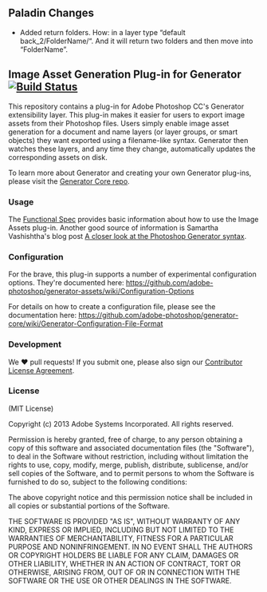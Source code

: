 ## Paladin Changes
- Added return folders. How: in a layer type “default back_2/FolderName/“. And it will return two folders and then move into “FolderName”.

## Image Asset Generation Plug-in for Generator [![Build Status](https://travis-ci.org/adobe-photoshop/generator-assets.png?branch=master)](https://travis-ci.org/adobe-photoshop/generator-assets)

This repository contains a plug-in for Adobe Photoshop CC's Generator extensibility layer. This plug-in makes it easier for users to export image assets from their Photoshop files. Users simply enable image asset generation for a document and name layers (or layer groups, or smart objects) they want exported using a filename-like syntax. Generator then watches these layers, and any time they change, automatically updates the corresponding assets on disk.

To learn more about Generator and creating your own Generator plug-ins, please visit the [Generator Core repo](https://github.com/adobe-photoshop/generator-core).

### Usage

The [Functional Spec](https://github.com/adobe-photoshop/generator-assets/wiki/Generate-Web-Assets-Functional-Spec)
provides basic information about how to use the Image Assets plug-in.
Another good source of information is Samartha Vashishtha's blog post
[A closer look at the Photoshop Generator syntax](http://blogs.adobe.com/samartha/2013/09/a-closer-look-at-the-photoshop-generator-syntax.html).

### Configuration

For the brave, this plug-in supports a number of experimental configuration options. They're documented here: https://github.com/adobe-photoshop/generator-assets/wiki/Configuration-Options

For details on how to create a configuration file, please see the documentation here: https://github.com/adobe-photoshop/generator-core/wiki/Generator-Configuration-File-Format

### Development

We :heart: pull requests! If you submit one, please also sign our [Contributor License Agreement](https://secure.echosign.com/public/hostedForm?formid=8IWLQL2I3V7F6R).

### License

(MIT License)

Copyright (c) 2013 Adobe Systems Incorporated. All rights reserved.

Permission is hereby granted, free of charge, to any person obtaining a
copy of this software and associated documentation files (the "Software"),
to deal in the Software without restriction, including without limitation
the rights to use, copy, modify, merge, publish, distribute, sublicense,
and/or sell copies of the Software, and to permit persons to whom the
Software is furnished to do so, subject to the following conditions:

The above copyright notice and this permission notice shall be included in
all copies or substantial portions of the Software.

THE SOFTWARE IS PROVIDED "AS IS", WITHOUT WARRANTY OF ANY KIND, EXPRESS OR
IMPLIED, INCLUDING BUT NOT LIMITED TO THE WARRANTIES OF MERCHANTABILITY,
FITNESS FOR A PARTICULAR PURPOSE AND NONINFRINGEMENT. IN NO EVENT SHALL THE
AUTHORS OR COPYRIGHT HOLDERS BE LIABLE FOR ANY CLAIM, DAMAGES OR OTHER
LIABILITY, WHETHER IN AN ACTION OF CONTRACT, TORT OR OTHERWISE, ARISING
FROM, OUT OF OR IN CONNECTION WITH THE SOFTWARE OR THE USE OR OTHER
DEALINGS IN THE SOFTWARE.
